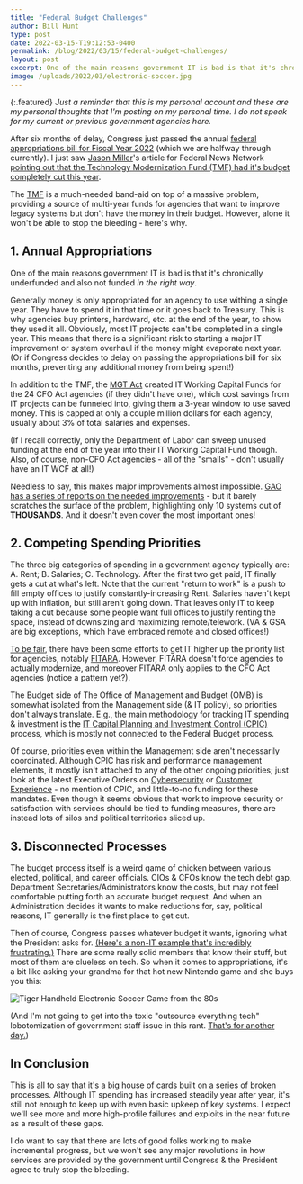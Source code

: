 ```yaml
---
title: "Federal Budget Challenges"
author: Bill Hunt
type: post
date: 2022-03-15-T19:12:53-0400
permalink: /blog/2022/03/15/federal-budget-challenges/
layout: post
excerpt: One of the main reasons government IT is bad is that it's chronically underfunded and also not funded in the right way. Here's why the Technology Modernization Fund alone is not enough to fix the challenges in the Federal Budget Process.
image: /uploads/2022/03/electronic-soccer.jpg
---
```


{:.featured}
*Just a reminder that this is my personal account and these are my personal thoughts that I'm posting on my personal time. I do not speak for my current or previous government agencies here.*

After six months of delay, Congress just passed the annual [federal appropriations bill for Fiscal Year 2022](https://rules.house.gov/sites/democrats.rules.house.gov/files/BILLS-117HR2471SA-RCP-117-35.pdf) (which we are halfway through currently). I just saw [Jason Miller](https://twitter.com/jmillerWFED)'s article for Federal News Network [pointing out that the Technology Modernization Fund (TMF) had it's budget completely cut this year](https://federalnewsnetwork.com/reporters-notebook-jason-miller/2022/03/in-a-reversal-of-roles-congress-tells-the-tmf-to-show-me-the-money/).

The [TMF](https://tmf.cio.gov/) is a much-needed band-aid on top of a massive problem, providing a source of multi-year funds for agencies that want to improve legacy systems but don't have the money in their budget. However, alone it won't be able to stop the bleeding - here's why.

## 1. Annual Appropriations

One of the main reasons government IT is bad is that it's chronically underfunded and also not funded _in the right way_.

Generally money is only appropriated for an agency to use withing a single year. They have to spend it in that time or it goes back to Treasury. This is why agencies buy printers, hardward, etc. at the end of the year, to show they used it all. Obviously, most IT projects can't be completed in a single year. This means that there is a significant risk to starting a major IT improvement or system overhaul if the money might evaporate next year. (Or if Congress decides to delay on passing the appropriations bill for six months, preventing any additional money from being spent!)

In addition to the TMF, the [MGT Act](https://www.congress.gov/bill/115th-congress/house-bill/2227/text) created IT Working Capital Funds for the 24 CFO Act agencies (if they didn't have one), which cost savings from IT projects can be funneled into, giving them a 3-year window to use saved money. This is capped at only a couple million dollars for each agency, usually about 3% of total salaries and expenses.

(If I recall correctly, only the Department of Labor can sweep unused funding at the end of the year into their IT Working Capital Fund though. Also, of course, non-CFO Act agencies - all of the "smalls" - don't usually have an IT WCF at all!)

Needless to say, this makes major improvements almost impossible. [GAO has a series of reports on the needed improvements](https://www.gao.gov/products/gao-21-524t) - but it barely scratches the surface of the problem, highlighting only 10 systems out of **THOUSANDS**. And it doesn't even cover the most important ones!

## 2. Competing Spending Priorities

The three big categories of spending in a government agency typically are: A. Rent; B. Salaries; C. Technology. After the first two get paid, IT finally gets a cut at what's left. Note that the current "return to work" is a push to fill empty offices to justify constantly-increasing Rent. Salaries haven't kept up with inflation, but still aren't going down. That leaves only IT to keep taking a cut because some people want full offices to justify renting the space, instead of downsizing and maximizing remote/telework. (VA & GSA are big exceptions, which have embraced remote and closed offices!)

[To be fair](https://billhunt.dev/uploads/2022/03/tobefair.jpg), there have been some efforts to get IT higher up the priority list for agencies, notably [FITARA](https://www.congress.gov/bill/113th-congress/house-bill/1232/text). However, FITARA doesn't force agencies to actually modernize, and moreover FITARA only applies to the CFO Act agencies (notice a pattern yet?).

The Budget side of The Office of Management and Budget (OMB) is somewhat isolated from the Management side (& IT policy), so priorities don't always translate. E.g., the main methodology for tracking IT spending & investment is the [IT Capital Planning and Investment Control (CPIC)](https://www.whitehouse.gov/wp-content/uploads/2020/11/FY22ITBudget_CapitalPlanningGuidance.pdf) process, which is mostly not connected to the Federal Budget process.

Of course, priorities even within the Management side aren't necessarily coordinated. Although CPIC has risk and performance management elements, it mostly isn't attached to any of the other ongoing priorities; just look at the latest Executive Orders on [Cybersecurity](https://www.whitehouse.gov/briefing-room/presidential-actions/2021/05/12/executive-order-on-improving-the-nations-cybersecurity/) or [Customer Experience](https://www.whitehouse.gov/briefing-room/presidential-actions/2021/12/13/executive-order-on-transforming-federal-customer-experience-and-service-delivery-to-rebuild-trust-in-government/) - no mention of CPIC, and little-to-no funding for these mandates. Even though it seems obvious that work to improve security or satisfaction with services should be tied to funding measures, there are instead lots of silos and political territories sliced up.

## 3. Disconnected Processes

The budget process itself is a weird game of chicken between various elected, political, and career officials. CIOs & CFOs know the tech debt gap, Department Secretaries/Administrators know the costs, but may not feel comfortable putting forth an accurate budget request. And when an Administration decides it wants to make reductions for, say, political reasons, IT generally is the first place to get cut.

Then of course, Congress passes whatever budget it wants, ignoring what the President asks for. [(Here's a non-IT example that's incredibly frustrating.)](https://progress.institute/preventing-pandemics-requires-funding/) There are some really solid members that know their stuff, but most of them are clueless on tech. So when it comes to appropriations, it's a bit like asking your grandma for that hot new Nintendo game and she buys you this:

![Tiger Handheld Electronic Soccer Game from the 80s](https://billhunt.dev/uploads/2022/03/electronic-soccer.jpg)

(And I'm not going to get into the toxic "outsource everything tech" lobotomization of government staff issue in this rant. [That's for another day.](/blog/2020/12/19/federal-policy-recs/))

## In Conclusion

This is all to say that it's a big house of cards built on a series of broken processes. Although IT spending has increased steadily year after year, it's still not enough to keep up with even basic upkeep of key systems. I expect we'll see more and more high-profile failures and exploits in the near future as a result of these gaps.

I do want to say that there are lots of good folks working to make incremental progress, but we won't see any major revolutions in how services are provided by the government until Congress & the President agree to truly stop the bleeding.

